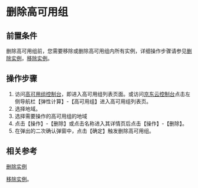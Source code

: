 # 删除高可用组

## 前置条件

删除高可用组前，您需要移除或删除高可用组内所有实例，详细操作步骤请参见[删除实例](../../Virtual-Machine/Operation-Guide/Instance/Delete-Instance.md)，[移除实例](../../Virtual-Machine/Operation-Guide/Instance-Template/Create-Instance-Template.md)。

## 操作步骤

1. 访问[高可用组控制台](https://cns-console.jdcloud.com/availabilitygroup/list)，即进入高可用组列表页面。或访问[京东云控制台](https://console.jdcloud.com)点击左侧导航栏【弹性计算】-【高可用组】进入高可用组列表页。
2. 选择地域。
3. 选择需要操作的高可用组的地域
4. 点击【操作】-【删除】或点击名称进入其详情页后点击【操作】-【删除】。
5. 在弹出的二次确认弹窗中，点击【确定】触发删除高可用组。


## 相关参考

[删除实例](../../Virtual-Machine/Operation-Guide/Instance/Delete-Instance.md)

[移除实例](../../Virtual-Machine/Operation-Guide/Instance-Template/Create-Instance-Template.md)。